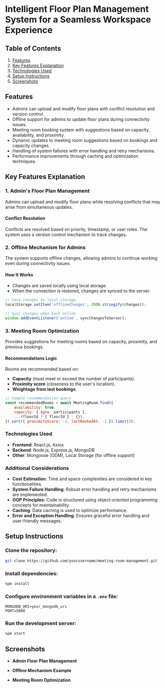# Intelligent Floor Plan Management System for a Seamless Workspace Experience

## Table of Contents
1. [Features](#features)
2. [Key Features Explanation](#key-features-explanation)
3. [Technologies Used](#technologies-used)
4. [Setup Instructions](#setup-instructions)
5. [Screenshots](#screenshots)

## Features
- Admins can upload and modify floor plans with conflict resolution and version control.
- Offline support for admins to update floor plans during connectivity issues.
- Meeting room booking system with suggestions based on capacity, availability, and proximity.
- Dynamic updates to meeting room suggestions based on bookings and capacity changes.
- Handling of system failures with error handling and retry mechanisms.
- Performance improvements through caching and optimization techniques.

## Key Features Explanation

### 1. Admin's Floor Plan Management
Admins can upload and modify floor plans while resolving conflicts that may arise from simultaneous updates.

#### Conflict Resolution
Conflicts are resolved based on priority, timestamp, or user roles. The system uses a version control mechanism to track changes.

<!-- Placeholder for a screenshot -->

### 2. Offline Mechanism for Admins
The system supports offline changes, allowing admins to continue working even during connectivity issues.

#### How It Works
- Changes are saved locally using local storage.
- When the connection is restored, changes are synced to the server.

```javascript
// Save changes to local storage
localStorage.setItem('offlineChanges', JSON.stringify(changes));

// Sync changes when back online
window.addEventListener('online', syncChangesToServer);
```
<!-- Placeholder for a screenshot -->

### 3. Meeting Room Optimization
Provides suggestions for meeting rooms based on capacity, proximity, and previous bookings.

#### Recommendations Logic
Rooms are recommended based on:
- **Capacity** (must meet or exceed the number of participants).
- **Proximity score** (closeness to the user's location).
- **Weightage from last bookings**.

```javascript
// Sample recommendation query
const recommendedRooms = await MeetingRoom.find({
    availability: true,
    capacity: { $gte: participants },
    ...(floorId ? { floorId } : {}),
}).sort({ proximityScore: -1, lastBookedAt: -1 }).limit(3);
```
<!-- Placeholder for a screenshot -->

### Technologies Used
- **Frontend**: React.js, Axios
- **Backend**: Node.js, Express.js, MongoDB
- **Other**: Mongoose (ODM), Local Storage (for offline support)

### Additional Considerations
- **Cost Estimation**: Time and space complexities are considered in key functionalities.
- **System Failure Handling**: Robust error handling and retry mechanisms are implemented.
- **OOP Principles**: Code is structured using object-oriented programming concepts for maintainability.
- **Caching**: Data caching is used to optimize performance.
- **Error and Exception Handling**: Ensures graceful error handling and user-friendly messages.
  
## Setup Instructions

### Clone the repository:

```bash
git clone https://github.com/yourusername/meeting-room-management.git
```

### Install dependencies:

```bash
npm install
```

### Configure environment variables in a `.env` file:

```plaintext
MONGODB_URI=your_mongodb_uri
PORT=5000
```

### Run the development server:

```bash
npm start
```

## Screenshots
- **Admin Floor Plan Management**
  
- **Offline Mechanism Example**

- **Meeting Room Optimization**
